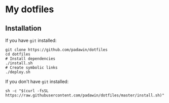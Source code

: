 # My dotfiles

## Installation

If you have `git` installed:

```
git clone https://github.com/padawin/dotfiles
cd dotfiles
# Install dependencies
./install.sh
# Create symbolic links
./deploy.sh
```

If you don't have `git` installed:

```
sh -c "$(curl -fsSL https://raw.githubusercontent.com/padawin/dotfiles/master/install.sh)"
```
